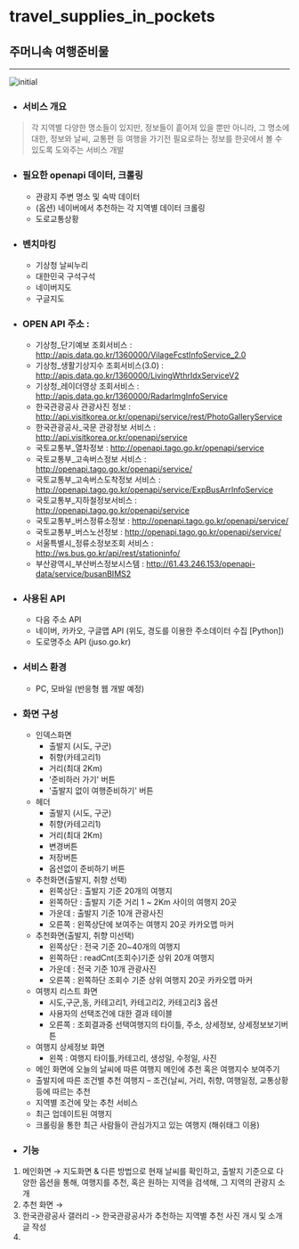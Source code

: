 # travel_supplies_in_pockets
## 주머니속 여행준비물

----------
![initial](https://user-images.githubusercontent.com/85264446/133747086-7fd40bbb-66f3-426e-b7d3-bbfc09b8dfa5.JPG)
- ### 서비스 개요
> 각 지역별 다양한 명소들이 있지만, 정보들이 흩어져 있을 뿐만 아니라, 그 명소에 대한, 정보와 날씨, 교통편 등 여행을 가기전 필요로하는 정보를 한곳에서 볼 수 있도록 도와주는 서비스 개발

- ### 필요한 openapi 데이터, 크롤링
  - 관광지 주변 명소 및 숙박 데이터
  - (옵션) 네이버에서 추천하는 각 지역별 데이터 크롤링
  - 도로교통상황
  
- ### 벤치마킹
  - 기상청 날씨누리 
  - 대한민국 구석구석
  - 네이버지도
  - 구글지도
  
- ### OPEN API 주소 :
  - 기상청_단기예보 조회서비스 : http://apis.data.go.kr/1360000/VilageFcstInfoService_2.0
  - 기상청_생활기상지수 조회서비스(3.0)  : http://apis.data.go.kr/1360000/LivingWthrIdxServiceV2
  - 기상청_레이더영상 조회서비스 : http://apis.data.go.kr/1360000/RadarImgInfoService
  - 한국관광공사 관광사진 정보 : http://api.visitkorea.or.kr/openapi/service/rest/PhotoGalleryService
  - 한국관광공사_국문 관광정보 서비스 : http://api.visitkorea.or.kr/openapi/service
  - 국토교통부_열차정보 : http://openapi.tago.go.kr/openapi/service
  - 국토교통부_고속버스정보 서비스 : http://openapi.tago.go.kr/openapi/service/
  - 국토교통부_고속버스도착정보 서비스 : http://openapi.tago.go.kr/openapi/service/ExpBusArrInfoService
  - 국토교통부_지하철정보서비스 : http://openapi.tago.go.kr/openapi/service
  - 국토교통부_버스정류소정보 : http://openapi.tago.go.kr/openapi/service/
  - 국토교통부_버스노선정보 : http://openapi.tago.go.kr/openapi/service/
  - 서울특별시_정류소정보조회 서비스 : http://ws.bus.go.kr/api/rest/stationinfo/
  - 부산광역시_부산버스정보시스템 : http://61.43.246.153/openapi-data/service/busanBIMS2
- ### 사용된 API
  - 다음 주소 API
  - 네이버, 카카오, 구글맵 API (위도, 경도를 이용한 주소데이터 수집 [Python])
  - 도로명주소 API (juso.go.kr)
- ### 서비스 환경 
  - PC, 모바일 (반응형 웹 개발 예정)

- ### 화면 구성

  - 인덱스화면
    - 출발지 (시도, 구군)
    - 취향(카테고리1)
    - 거리(최대 2Km)
    - '준비하러 가기' 버튼
    - '출발지 없이 여행준비하기' 버튼
  - 헤더
    - 출발지 (시도, 구군)
    - 취향(카테고리1)
    - 거리(최대 2Km)
    - 변경버튼
    - 저장버튼
    - 옵션없이 준비하기 버튼
  - 추천화면(출발지, 취향 선택)
    - 왼쪽상단 : 출발지 기준 20개의 여행지
    - 왼쪽하단 : 출발지 기준 거리 1 ~ 2Km 사이의 여행지 20곳
    - 가운데 : 출발지 기준 10개 관광사진
    - 오른쪽 : 왼쪽상단에 보여주는 여행지 20곳 카카오맵 마커
  - 추천화면(출발지, 취향 미선택)
    - 왼쪽상단 : 전국 기준 20~40개의 여행지
    - 왼쪽하단 : readCnt(조회수)기준 상위 20개 여행지
    - 가운데 : 전국 기준 10개 관광사진
    - 오른쪽 : 왼쪽하단 조회수 기준 상위 여행지 20곳 카카오맵 마커
  - 여행지 리스트 화면
    - 시도,구군,동, 카테고리1, 카테고리2, 카테고리3 옵션
    - 사용자의 선택조건에 대한 결과 테이블
    - 오른쪽 : 조회결과중 선택여행지의 타이틀, 주소, 상세정보, 상세정보보기버튼
  - 여행지 상세정보 화면
    - 왼쪽 : 여행지 타이틀,카테고리, 생성일, 수정일, 사진
  - 메인 화면에 오늘의 날씨에 따른 여행지 메인에 추천 혹은 여행지수 보여주기
  - 출발지에 따른 조건별 추천 여행지 – 조건(날씨, 거리, 취향, 여행일정, 교통상황등에 따르는 추천
  - 지역별 조건에 맞는 추천 서비스
  - 최근 업데이트된 여행지
  - 크롤링을 통한 최근 사람들이 관심가지고 있는 여행지 (해쉬태그 이용)

- ### 기능
1. 메인화면 → 지도화면 & 다른 방법으로 현재 날씨를 확인하고, 출발지 기준으로 다양한 옵션을 통해, 여행지를 추천, 혹은 원하는 지역을 검색해, 그 지역의 관광지 소개
2. 추천 화면 →  
3. 한국관광공사 갤러리 -> 한국관광공사가 추천하는 지역별 추천 사진 개시 및 소개 글 작성
4. 

